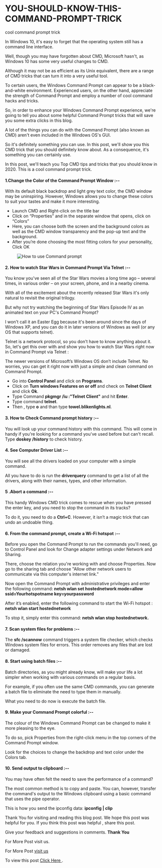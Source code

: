# YOU-SHOULD-KNOW-THIS-COMMAND-PROMPT-TRICK
<!-- wp:paragraph -->
<p>cool command prompt trick</p>
<!-- /wp:paragraph -->

<!-- wp:paragraph -->
<p>In Windows 10, it's easy to forget that the operating system still has a command line interface.</p>
<!-- /wp:paragraph -->

<!-- wp:paragraph -->
<p> Well, though you may have forgotten about CMD, Microsoft hasn't, as Windows 10 has some very useful changes to CMD.</p>
<!-- /wp:paragraph -->

<!-- wp:paragraph -->
<p> Although it may not be as efficient as its Unix equivalent, there are a range of CMD tricks that can turn it into a very useful tool.</p>
<!-- /wp:paragraph -->

<!-- wp:paragraph -->
<p>To certain users, the Windows Command Prompt can appear to be a black-and-white environment. Experienced users, on the other hand, appreciate the strength of Command Prompt and employ a number of cool command hacks and tricks.</p>
<!-- /wp:paragraph -->

<!-- wp:paragraph -->
<p>So, in order to enhance your Windows Command Prompt experience, we're going to tell you about some helpful Command Prompt tricks that will save you some extra clicks in this blog.</p>
<!-- /wp:paragraph -->

<!-- wp:paragraph -->
<p> A lot of the things you can do with the Command Prompt (also known as CMD) aren't even included in the Windows OS's GUI. </p>
<!-- /wp:paragraph -->

<!-- wp:paragraph -->
<p>So it's definitely something you can use. In this post, we'll show you this CMD trick that you should definitely know about. As a consequence, it's something you can certainly use. </p>
<!-- /wp:paragraph -->

<!-- wp:paragraph -->
<p>In this post, we'll teach you Top CMD tips and tricks that you should know in 2020. This is a cool command prompt trick.</p>
<!-- /wp:paragraph -->

<!-- wp:heading {"level":4} -->
<h4><strong>1.Change the Color of the Command Prompt Window</strong> :--</h4>
<!-- /wp:heading -->

<!-- wp:paragraph -->
<p>With its default black backdrop and light grey text color, the CMD window may be uninspiring. However, Windows allows you to change these colors to suit your tastes and make it more interesting.</p>
<!-- /wp:paragraph -->

<!-- wp:list -->
<ul><li>Launch CMD and Right-click on the title bar</li><li>Click on “Properties” and in the separate window that opens, click on “Colors”</li><li>Here, you can choose both the screen and the background colors as well as the CMD window transparency and the pop-up text and the background.</li><li>After you’re done choosing the most fitting colors for your personality, Click OK</li></ul>
<!-- /wp:list -->

<!-- wp:image {"align":"center","id":973,"sizeSlug":"large","linkDestination":"none"} -->
<div class="wp-block-image"><figure class="aligncenter size-large"><img src="http://pcbloggers.com/wp-content/uploads/2021/03/cmd-color.jpg" alt="How to use Command prompt" class="wp-image-973"/></figure></div>
<!-- /wp:image -->

<!-- wp:heading {"level":4} -->
<h4><strong>2. How to watch Star Wars in Command Prompt Via Telnet</strong> :--</h4>
<!-- /wp:heading -->

<!-- wp:paragraph -->
<p>You know you've seen all of the Star Wars movies a long time ago – several times, in various order – on your screen, phone, and in a nearby cinema.</p>
<!-- /wp:paragraph -->

<!-- wp:paragraph -->
<p> With all of the excitement about the recently released Star Wars&nbsp;it's only natural to revisit the original trilogy. </p>
<!-- /wp:paragraph -->

<!-- wp:paragraph -->
<p>But why not try watching the beginning of Star Wars Episode IV as an animated text on your PC's Command Prompt?</p>
<!-- /wp:paragraph -->

<!-- wp:paragraph -->
<p> I won't call it an Easter Egg because it's been around since the days of Windows XP, and you can do it in later versions of Windows as well (or any OS that supports telnet).</p>
<!-- /wp:paragraph -->

<!-- wp:paragraph -->
<p>Telnet is a network protocol, so you don't have to know anything about it. So, let's get this over with and show you how to watch Star Wars right now in Command Prompt via Telnet :</p>
<!-- /wp:paragraph -->

<!-- wp:paragraph -->
<p>The newer versions of Microsoft’s Windows OS don’t include Telnet. No worries, you can get it right now with just a simple and clean command on Command Prompt.</p>
<!-- /wp:paragraph -->

<!-- wp:list -->
<ul><li>Go into <strong>Control Panel</strong> and click on <strong>Programs</strong>.</li><li>Click on <strong>Turn windows Features on or off</strong> and check on <strong>Telnet Client</strong> and click <strong>Ok</strong>.</li><li>Type Command <strong>pkgmgr /iu :"Telnet Client"</strong> and hit <strong>Enter</strong>.</li><li>Type command <strong>telnet</strong>.</li><li>Then , type <strong>o</strong> and than type <strong>towel.blikenlights.nl</strong>.  </li></ul>
<!-- /wp:list -->

<!-- wp:heading {"level":4} -->
<h4><strong>3. How to Check Command prompt history :--</strong></h4>
<!-- /wp:heading -->

<!-- wp:paragraph -->
<p>You will look up your command history with this command. This will come in handy if you're looking for a command you've used before but can't recall. Type <strong>doskey /history</strong> to check history.</p>
<!-- /wp:paragraph -->

<!-- wp:heading {"level":4} -->
<h4><strong>4. See Computer Driver List :--</strong></h4>
<!-- /wp:heading -->

<!-- wp:paragraph -->
<p>You will see all the drivers loaded on your computer with a simple command. </p>
<!-- /wp:paragraph -->

<!-- wp:paragraph -->
<p>All you have to do is run the <strong>driverquery</strong> command to get a list of all the drivers, along with their names, types, and other information.</p>
<!-- /wp:paragraph -->

<!-- wp:heading {"level":4} -->
<h4><strong>5 .Abort a command</strong> <strong>:--</strong></h4>
<!-- /wp:heading -->

<!-- wp:paragraph -->
<p>This handy Windows CMD trick comes to rescue when you have&nbsp;pressed the enter key, and you need to stop the command in its tracks?</p>
<!-- /wp:paragraph -->

<!-- wp:paragraph -->
<p> To do it, you need to do a <strong>Ctrl+C</strong>. However, it isn’t a magic trick that can undo an undoable thing.</p>
<!-- /wp:paragraph -->

<!-- wp:heading {"level":4} -->
<h4><strong>6.</strong> <strong>From the command prompt, create a Wi-Fi hotspot</strong> <strong>:--</strong></h4>
<!-- /wp:heading -->

<!-- wp:paragraph -->
<p>Before you open the Command Prompt to run the commands you'll need, go to Control Panel and look for Change adapter settings under Network and Sharing.</p>
<!-- /wp:paragraph -->

<!-- wp:paragraph -->
<p> There, choose the relation you're working with and choose Properties. Now go to the sharing tab and choose "Allow other network users to communicate via this computer's internet link."</p>
<!-- /wp:paragraph -->

<!-- wp:paragraph -->
<p>Now open the Command Prompt with administrative privileges and enter the following command:  <strong>netsh wlan set hostednetwork mode=allow ssid=Yourhotspotname key=yourpassword</strong></p>
<!-- /wp:paragraph -->

<!-- wp:paragraph -->
<p>After it’s enabled, enter the following command to start the Wi-Fi hotspot : <strong>netsh wlan start hostednetwork</strong></p>
<!-- /wp:paragraph -->

<!-- wp:paragraph -->
<p>To stop it, simply enter this command: <strong>netsh wlan stop hostednetwork.</strong></p>
<!-- /wp:paragraph -->

<!-- wp:heading {"level":4} -->
<h4><strong>7. Scan system files for problems</strong> :--</h4>
<!-- /wp:heading -->

<!-- wp:paragraph -->
<p>The <strong>sfc /scannow</strong> command triggers a system file checker, which checks Windows system files for errors. This order removes any files that are lost or damaged.</p>
<!-- /wp:paragraph -->

<!-- wp:heading {"level":4} -->
<h4><strong>8. Start using batch files</strong> <strong>:--</strong></h4>
<!-- /wp:heading -->

<!-- wp:paragraph -->
<p>Batch directories, as you might already know, will make your life a lot simpler when working with various commands on a regular basis.</p>
<!-- /wp:paragraph -->

<!-- wp:paragraph -->
<p> For example, if you often use the same CMD commands, you can generate a batch file to eliminate the need to type them in manually. </p>
<!-- /wp:paragraph -->

<!-- wp:paragraph -->
<p>What you need to do now is execute the batch file.</p>
<!-- /wp:paragraph -->

<!-- wp:heading {"level":4} -->
<h4><strong>9. Make your Command Prompt colorful</strong> :--</h4>
<!-- /wp:heading -->

<!-- wp:paragraph -->
<p>The colour of the Windows Command Prompt can be changed to make it more pleasing to the eye.  </p>
<!-- /wp:paragraph -->

<!-- wp:paragraph -->
<p>To do so, pick Properties from the right-click menu in the top corners of the Command Prompt window.</p>
<!-- /wp:paragraph -->

<!-- wp:paragraph -->
<p>Look for the choices to change the backdrop and text color under the Colors tab.</p>
<!-- /wp:paragraph -->

<!-- wp:heading {"level":4} -->
<h4><strong>10.  Send output to clipboard :--</strong></h4>
<!-- /wp:heading -->

<!-- wp:paragraph -->
<p>You may have often felt the need to save the performance of a command? </p>
<!-- /wp:paragraph -->

<!-- wp:paragraph -->
<p>The most common method is to copy and paste. You can, however, transfer the command's output to the Windows clipboard using a basic command that uses the pipe operator. </p>
<!-- /wp:paragraph -->

<!-- wp:paragraph -->
<p>This is how you send the ipconfig data: <strong>ipconfig | clip</strong></p>
<!-- /wp:paragraph -->

<!-- wp:paragraph -->
<p>Thank You for visiting and reading this blog post. We hope this post was helpful for you. If you think this post was helpful , share this post. </p>
<!-- /wp:paragraph -->

<!-- wp:paragraph -->
<p>Give your feedback and suggestions in comments. <strong>Thank You</strong></p>
<!-- /wp:paragraph -->

<!-- wp:paragraph -->
<p>For More Post visit us.</p>
<!-- /wp:paragraph -->

<!-- wp:paragraph -->
<p>For More Post <a href="http://pcbloggers.com">visit us</a></p>

To view this post <a href="https://pcbloggers.com/cool-command-prompt-trick/" >Click Here </a>.
